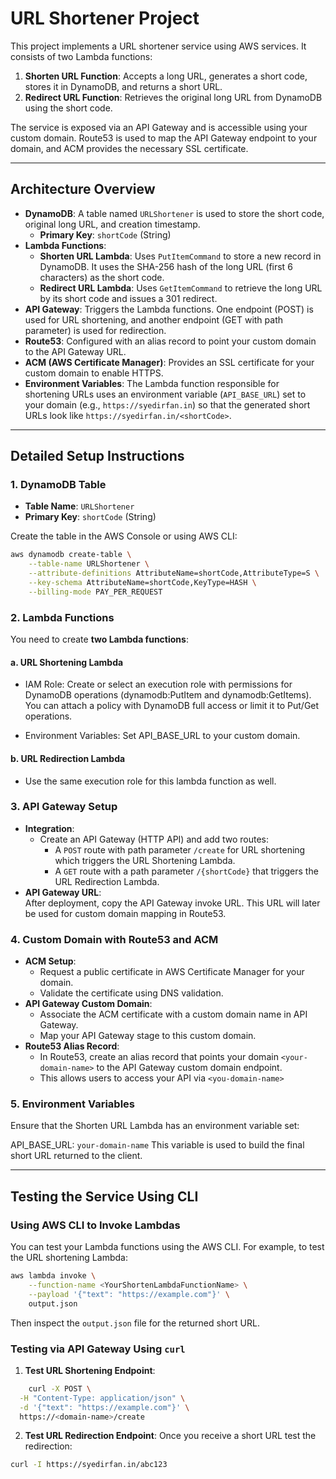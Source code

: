 # URL Shortener Project

This project implements a URL shortener service using AWS services. It consists of two Lambda functions:
1. **Shorten URL Function**: Accepts a long URL, generates a short code, stores it in DynamoDB, and returns a short URL.
2. **Redirect URL Function**: Retrieves the original long URL from DynamoDB using the short code.

The service is exposed via an API Gateway and is accessible using your custom domain. Route53 is used to map the API Gateway endpoint to your domain, and ACM provides the necessary SSL certificate.

---

## Architecture Overview

- **DynamoDB**: A table named `URLShortener` is used to store the short code, original long URL, and creation timestamp.
  - **Primary Key**: `shortCode` (String)
- **Lambda Functions**:
  - **Shorten URL Lambda**: Uses `PutItemCommand` to store a new record in DynamoDB. It uses the SHA-256 hash of the long URL (first 6 characters) as the short code.
  - **Redirect URL Lambda**: Uses `GetItemCommand` to retrieve the long URL by its short code and issues a 301 redirect.
- **API Gateway**: Triggers the Lambda functions. One endpoint (POST) is used for URL shortening, and another endpoint (GET with path parameter) is used for redirection.
- **Route53**: Configured with an alias record to point your custom domain to the API Gateway URL.
- **ACM (AWS Certificate Manager)**: Provides an SSL certificate for your custom domain to enable HTTPS.
- **Environment Variables**: The Lambda function responsible for shortening URLs uses an environment variable (`API_BASE_URL`) set to your domain (e.g., `https://syedirfan.in`) so that the generated short URLs look like `https://syedirfan.in/<shortCode>`.

---
## Detailed Setup Instructions

### 1. DynamoDB Table

- **Table Name**: `URLShortener`
- **Primary Key**: `shortCode` (String)
  
Create the table in the AWS Console or using AWS CLI:
```bash
aws dynamodb create-table \
    --table-name URLShortener \
    --attribute-definitions AttributeName=shortCode,AttributeType=S \
    --key-schema AttributeName=shortCode,KeyType=HASH \
    --billing-mode PAY_PER_REQUEST
```
### 2. Lambda Functions

You need to create **two Lambda functions**:
#### a. URL Shortening Lambda

- IAM Role: Create or select an execution role with permissions for DynamoDB operations (dynamodb:PutItem and dynamodb:GetItems). You can attach a policy with DynamoDB full access or limit it to Put/Get operations.

- Environment Variables:
	 Set API_BASE_URL to your custom domain.

#### b. URL Redirection Lambda
- Use the same execution role for this lambda function as well.

### 3. API Gateway Setup

- **Integration**:
    - Create an API Gateway (HTTP API) and add two routes:
        - A `POST` route with path parameter `/create` for URL shortening which triggers the URL Shortening Lambda.
        - A `GET` route with a path parameter `/{shortCode}` that triggers the URL Redirection Lambda.
- **API Gateway URL**:  
After deployment, copy the API Gateway invoke URL. This URL will later be used for custom domain mapping in Route53.

### 4. Custom Domain with Route53 and ACM

- **ACM Setup**:
    - Request a public certificate in AWS Certificate Manager for your domain.
    - Validate the certificate using DNS validation.
- **API Gateway Custom Domain**:
    - Associate the ACM certificate with a custom domain name in API Gateway.
    - Map your API Gateway stage to this custom domain.
- **Route53 Alias Record**:
    - In Route53, create an alias record that points your domain `<your-domain-name>` to the API Gateway custom domain endpoint.
    - This allows users to access your API via `<you-domain-name>`

### 5. Environment Variables
Ensure that the Shorten URL Lambda has an environment variable set:

API_BASE_URL: `your-domain-name`
This variable is used to build the final short URL returned to the client.

---
## Testing the Service Using CLI

### Using AWS CLI to Invoke Lambdas

You can test your Lambda functions using the AWS CLI. For example, to test the URL shortening Lambda:
```bash
aws lambda invoke \
    --function-name <YourShortenLambdaFunctionName> \
    --payload '{"text": "https://example.com"}' \
    output.json
```
Then inspect the `output.json` file for the returned short URL.

### Testing via API Gateway Using `curl`

1. **Test URL Shortening Endpoint**:
```bash
	curl -X POST \
  -H "Content-Type: application/json" \
  -d '{"text": "https://example.com"}' \
  https://<domain-name>/create
```
2. **Test URL Redirection Endpoint**: Once you receive a short URL test the redirection:
```bash
curl -I https://syedirfan.in/abc123
```
